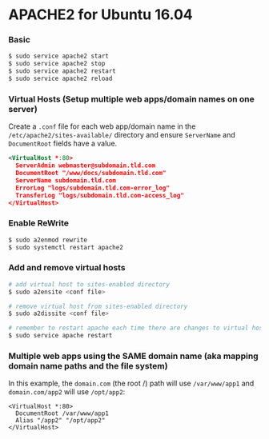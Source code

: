 # APACHE2 for Ubuntu 16.04

### Basic
````sh
$ sudo service apache2 start
$ sudo service apache2 stop
$ sudo service apache2 restart
$ sudo service apache2 reload
````

### Virtual Hosts (Setup multiple web apps/domain names on one server)
Create a `.conf` file for each web app/domain name in the `/etc/apache2/sites-available/` directory and ensure `ServerName` and `DocumentRoot` fields have a value.
````xml
<VirtualHost *:80>
  ServerAdmin webmaster@subdomain.tld.com
  DocumentRoot "/www/docs/subdomain.tld.com"
  ServerName subdomain.tld.com
  ErrorLog "logs/subdomain.tld.com-error_log"
  TransferLog "logs/subdomain.tld.com-access_log"
</VirtualHost>
````

### Enable ReWrite
```sh
$ sudo a2enmod rewrite
$ sudo systemctl restart apache2
```


### Add and remove virtual hosts
```sh
# add virtual host to sites-enabled directory
$ sudo a2ensite <conf file>

# remove virtual host from sites-enabled directory
$ sudo a2dissite <conf file>

# remember to restart apache each time there are changes to virtual hosts
$ sudo service apache restart
```


### Multiple web apps using the SAME domain name (aka mapping domain name paths and the file system)
In this example, the `domain.com` (the root /) path will use `/var/www/app1` and `domain.com/app2` will use `/opt/app2`:

```
<VirtualHost *:80>
  DocumentRoot /var/www/app1
  Alias "/app2" "/opt/app2"
</VirtualHost>
```

